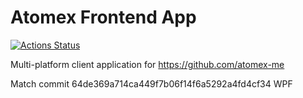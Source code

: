 # Atomex Frontend App

[![Actions Status](https://github.com/atomex-me/atomex.client.web/workflows/.NET%20Core%20CICD/badge.svg)](https://github.com/atomex-me/atomex.client.web/actions)

Multi-platform client application for https://github.com/atomex-me

Match commit 64de369a714ca449f7b06f14f6a5292a4fd4cf34 WPF
